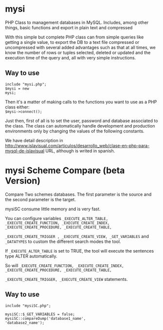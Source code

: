 mysi
====

PHP Class to management databases in MySQL. Includes, among other things, basic functions and export in plain text and compressed

With this simple but complete PHP class can from simple queries like getting a single value, to export the DB to a text file compressed or uncompressed with several added advantages such as that at all times, we know the number of rows or tuples selected, deleted or updated and the execution time of the query and, all with very simple instructions.

Way to use
----------
   <code>include "mysi.php";</code><br>
   <code>$mysi = new mysi;</code>


Then it's a matter of making calls to the functions you want to use as a PHP class either:<br>
   <code>$mysi->connect();</code>

Just then, first of all is to set the user, password and database associated to the class. The class can automatically handle development and production environments only by changing the values of the following constants.

We have detail description in http://www.islavisual.com/articulos/desarrollo_web/clase-en-php-para-mysql-de-islavisual URL, although is writed in spanish.

mysi Scheme Compare (beta Version)
==================================

Compare Two schemes databases. The first parameter is the source and the  second parameter is the target.

mysiSC consume little memory and is very fast.

You can configure variables <code>_EXECUTE_ALTER_TABLE, _EXECUTE_CREATE_FUNCTION, _EXECUTE_CREATE_INDEX, _EXECUTE_CREATE_PROCEDURE, _EXECUTE_CREATE_TABLE, <br>
_EXECUTE_CREATE_TRIGGER , _EXECUTE_CREATE_VIEW, _GET_VARIABLES</code> and <code>_DATATYPES</code>  to custom the different search modes the tool.

If <code>_EXECUTE_ALTER_TABLE</code> is set to TRUE, the tool will execute the sentences type ALTER  automatically.

So will <code>_EXECUTE_CREATE_FUNCTION, _EXECUTE_CREATE_INDEX, _EXECUTE_CREATE_PROCEDURE, _EXECUTE_CREATE_TABLE, <br>
_EXECUTE_CREATE_TRIGGER, _EXECUTE_CREATE_VIEW</code> statements.

Way to use
----------
   <code>include "mysiSC.php";</code><br>
   
   <code>mysiSC::$_GET_VARIABLES = false;</code><br>
   <code>mysiSC::compareDump('database1_name', 'database2_name');</code><br>
